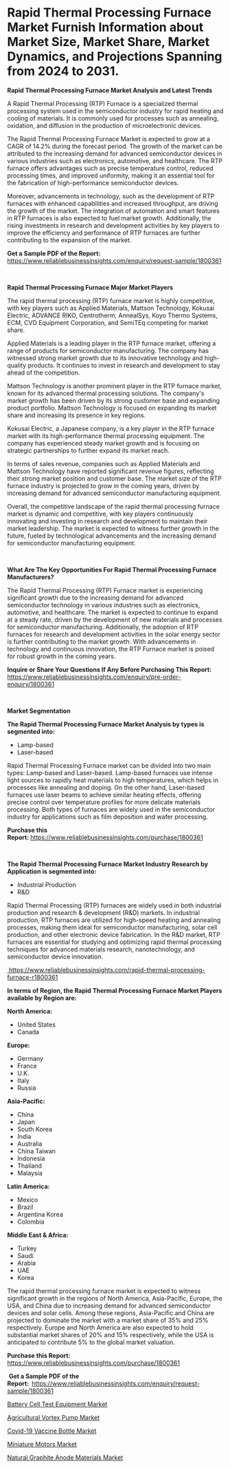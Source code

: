 <p><h1>Rapid Thermal Processing Furnace Market Furnish Information about Market Size, Market Share, Market Dynamics, and Projections Spanning from 2024 to 2031.</h1></p><p><strong>Rapid Thermal Processing Furnace Market Analysis and Latest Trends</strong></p>
<p><p>A Rapid Thermal Processing (RTP) Furnace is a specialized thermal processing system used in the semiconductor industry for rapid heating and cooling of materials. It is commonly used for processes such as annealing, oxidation, and diffusion in the production of microelectronic devices.</p><p>The Rapid Thermal Processing Furnace Market is expected to grow at a CAGR of 14.2% during the forecast period. The growth of the market can be attributed to the increasing demand for advanced semiconductor devices in various industries such as electronics, automotive, and healthcare. The RTP furnace offers advantages such as precise temperature control, reduced processing times, and improved uniformity, making it an essential tool for the fabrication of high-performance semiconductor devices.</p><p>Moreover, advancements in technology, such as the development of RTP furnaces with enhanced capabilities and increased throughput, are driving the growth of the market. The integration of automation and smart features in RTP furnaces is also expected to fuel market growth. Additionally, the rising investments in research and development activities by key players to improve the efficiency and performance of RTP furnaces are further contributing to the expansion of the market.</p></p>
<p><strong>Get a Sample PDF of the Report:&nbsp;</strong> <a href="https://www.reliablebusinessinsights.com/enquiry/request-sample/1800361">https://www.reliablebusinessinsights.com/enquiry/request-sample/1800361</a></p>
<p>&nbsp;</p>
<p><strong>Rapid Thermal Processing Furnace Major Market Players</strong></p>
<p><p>The rapid thermal processing (RTP) furnace market is highly competitive, with key players such as Applied Materials, Mattson Technology, Kokusai Electric, ADVANCE RIKO, Centrotherm, AnnealSys, Koyo Thermo Systems, ECM, CVD Equipment Corporation, and SemiTEq competing for market share.</p><p>Applied Materials is a leading player in the RTP furnace market, offering a range of products for semiconductor manufacturing. The company has witnessed strong market growth due to its innovative technology and high-quality products. It continues to invest in research and development to stay ahead of the competition.</p><p>Mattson Technology is another prominent player in the RTP furnace market, known for its advanced thermal processing solutions. The company's market growth has been driven by its strong customer base and expanding product portfolio. Mattson Technology is focused on expanding its market share and increasing its presence in key regions.</p><p>Kokusai Electric, a Japanese company, is a key player in the RTP furnace market with its high-performance thermal processing equipment. The company has experienced steady market growth and is focusing on strategic partnerships to further expand its market reach.</p><p>In terms of sales revenue, companies such as Applied Materials and Mattson Technology have reported significant revenue figures, reflecting their strong market position and customer base. The market size of the RTP furnace industry is projected to grow in the coming years, driven by increasing demand for advanced semiconductor manufacturing equipment.</p><p>Overall, the competitive landscape of the rapid thermal processing furnace market is dynamic and competitive, with key players continuously innovating and investing in research and development to maintain their market leadership. The market is expected to witness further growth in the future, fueled by technological advancements and the increasing demand for semiconductor manufacturing equipment.</p></p>
<p>&nbsp;</p>
<p><strong>What Are The Key Opportunities For Rapid Thermal Processing Furnace Manufacturers?</strong></p>
<p><p>The Rapid Thermal Processing (RTP) Furnace market is experiencing significant growth due to the increasing demand for advanced semiconductor technology in various industries such as electronics, automotive, and healthcare. The market is expected to continue to expand at a steady rate, driven by the development of new materials and processes for semiconductor manufacturing. Additionally, the adoption of RTP furnaces for research and development activities in the solar energy sector is further contributing to the market growth. With advancements in technology and continuous innovation, the RTP Furnace market is poised for robust growth in the coming years.</p></p>
<p><strong>Inquire or Share Your Questions If Any Before Purchasing This Report:</strong> <a href="https://www.reliablebusinessinsights.com/enquiry/pre-order-enquiry/1800361">https://www.reliablebusinessinsights.com/enquiry/pre-order-enquiry/1800361</a></p>
<p>&nbsp;</p>
<p><strong>Market Segmentation</strong></p>
<p><strong>The Rapid Thermal Processing Furnace Market Analysis by types is segmented into:</strong></p>
<p><ul><li>Lamp-based</li><li>Laser-based</li></ul></p>
<p><p>Rapid Thermal Processing Furnace market can be divided into two main types: Lamp-based and Laser-based. Lamp-based furnaces use intense light sources to rapidly heat materials to high temperatures, which helps in processes like annealing and doping. On the other hand, Laser-based furnaces use laser beams to achieve similar heating effects, offering precise control over temperature profiles for more delicate materials processing. Both types of furnaces are widely used in the semiconductor industry for applications such as film deposition and wafer processing.</p></p>
<p><strong>Purchase this Report:&nbsp;</strong><a href="https://www.reliablebusinessinsights.com/purchase/1800361">https://www.reliablebusinessinsights.com/purchase/1800361</a></p>
<p>&nbsp;</p>
<p><strong>The Rapid Thermal Processing Furnace Market Industry Research by Application is segmented into:</strong></p>
<p><ul><li>Industrial Production</li><li>R&D</li></ul></p>
<p><p>Rapid Thermal Processing (RTP) furnaces are widely used in both industrial production and research & development (R&D) markets. In industrial production, RTP furnaces are utilized for high-speed heating and annealing processes, making them ideal for semiconductor manufacturing, solar cell production, and other electronic device fabrication. In the R&D market, RTP furnaces are essential for studying and optimizing rapid thermal processing techniques for advanced materials research, nanotechnology, and semiconductor device innovation.</p></p>
<p><a href="https://www.reliablebusinessinsights.com/rapid-thermal-processing-furnace-r1800361">&nbsp;https://www.reliablebusinessinsights.com/rapid-thermal-processing-furnace-r1800361</a></p>
<p><strong>In terms of Region, the Rapid Thermal Processing Furnace Market Players available by Region are:</strong></p>
<p>
    <p> <strong> North America: </strong>
        <ul>
            <li>United States</li>
            <li>Canada</li>
        </ul>
        </p> 
    <p> <strong> Europe: </strong>
        <ul>
            <li>Germany</li>
            <li>France</li>
            <li>U.K.</li>
            <li>Italy</li>
            <li>Russia</li>
        </ul>
        </p> 
    <p> <strong> Asia-Pacific: </strong>
        <ul>
            <li>China</li>
            <li>Japan</li>
            <li>South Korea</li>
            <li>India</li>
            <li>Australia</li>
            <li>China Taiwan</li>
            <li>Indonesia</li>
            <li>Thailand</li>
            <li>Malaysia</li>
        </ul>
        </p> 
    <p> <strong> Latin America: </strong>
        <ul>
            <li>Mexico</li>
            <li>Brazil</li>
            <li>Argentina Korea</li>
            <li>Colombia</li>
        </ul>
        </p> 
    <p> <strong> Middle East & Africa: </strong>
        <ul>
            <li>Turkey</li>
            <li>Saudi</li>
            <li>Arabia</li>
            <li>UAE</li>
            <li>Korea</li>
        </ul>
    </p>
    </p>
<p><p>The rapid thermal processing furnace market is expected to witness significant growth in the regions of North America, Asia-Pacific, Europe, the USA, and China due to increasing demand for advanced semiconductor devices and solar cells. Among these regions, Asia-Pacific and China are projected to dominate the market with a market share of 35% and 25% respectively. Europe and North America are also expected to hold substantial market shares of 20% and 15% respectively, while the USA is anticipated to contribute 5% to the global market valuation.</p></p>
<p><strong>Purchase this Report: </strong><a href="https://www.reliablebusinessinsights.com/purchase/1800361">https://www.reliablebusinessinsights.com/purchase/1800361</a></p>
<p>&nbsp;<strong>Get a Sample PDF of the Report:&nbsp;&nbsp;</strong><a href="https://www.reliablebusinessinsights.com/enquiry/request-sample/1800361">https://www.reliablebusinessinsights.com/enquiry/request-sample/1800361</a></p>
<p><strong></strong></p>
<p><p><a href="https://github.com/LarryPearsongXXfvf/Market-Research-Report-List-1/blob/main/battery-cell-test-equipment-market.md">Battery Cell Test Equipment Market</a></p><p><a href="https://issuu.com/reportprime-2/docs/agricultural-vortex-pump-market-size-2030.pptx">Agricultural Vortex Pump Market</a></p><p><a href="https://medium.com/@nathalelly87957/comprehensive-analysis-of-the-global-covid-19-vaccine-bottle-market-growth-trends-market-1b61a50a2d9b">Covid-19 Vaccine Bottle Market</a></p><p><a href="https://github.com/brendafegmorris532/Market-Research-Report-List-1/blob/main/miniature-motors-market.md">Miniature Motors Market</a></p><p><a href="https://medium.com/@carol.alsopr44536/future-trends-in-global-natural-graphite-anode-materials-market-market-insights-and-analysis-from-52967dd452ac">Natural Graphite Anode Materials Market</a></p></p>